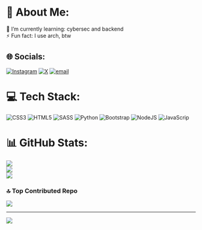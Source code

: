 # 💫 About Me:
🌱 I’m currently learning: cybersec and backend<br>⚡ Fun fact: I use arch, btw


## 🌐 Socials:
[![Instagram](https://img.shields.io/badge/Instagram-%23E4405F.svg?logo=Instagram&logoColor=white)](https://instagram.com/pirkisek) [![X](https://img.shields.io/badge/X-black.svg?logo=X&logoColor=white)](https://x.com/pirkisek) [![email](https://img.shields.io/badge/Email-D14836?logo=gmail&logoColor=white)](mailto:rei.exe@hotmail.com) 

# 💻 Tech Stack:
![CSS3](https://img.shields.io/badge/css3-%231572B6.svg?style=for-the-badge&logo=css3&logoColor=white) ![HTML5](https://img.shields.io/badge/html5-%23E34F26.svg?style=for-the-badge&logo=html5&logoColor=white) ![SASS](https://img.shields.io/badge/SASS-hotpink.svg?style=for-the-badge&logo=SASS&logoColor=white) ![Python](https://img.shields.io/badge/python-3670A0?style=for-the-badge&logo=python&logoColor=ffdd54) ![Bootstrap](https://img.shields.io/badge/bootstrap-%238511FA.svg?style=for-the-badge&logo=bootstrap&logoColor=white) ![NodeJS](https://img.shields.io/badge/node.js-6DA55F?style=for-the-badge&logo=node.js&logoColor=white) ![JavaScrip](https://img.shields.io/badge/%JavaScript-yellow?style=for-the-badge&logo=javascript) 
# 📊 GitHub Stats:
![](https://github-readme-stats.vercel.app/api?username=pirkisek&theme=dark&hide_border=false&include_all_commits=true&count_private=false)<br/>
![](https://nirzak-streak-stats.vercel.app/?user=pirkisek&theme=dark&hide_border=false)<br/>
![](https://github-readme-stats.vercel.app/api/top-langs/?username=pirkisek&theme=dark&hide_border=false&include_all_commits=true&count_private=false&layout=compact)

### 🔝 Top Contributed Repo
![](https://github-contributor-stats.vercel.app/api?username=pirkisek&limit=5&theme=onedark&combine_all_yearly_contributions=true)

---
[![](https://visitcount.itsvg.in/api?id=pirkisek&icon=4&color=8)](https://visitcount.itsvg.in)

<!-- Proudly created with GPRM ( https://gprm.itsvg.in ) -->
